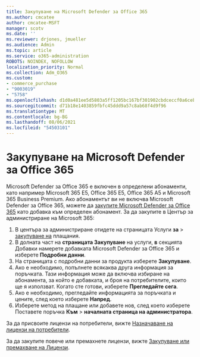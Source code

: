 ```yaml
---
title: Закупуване на Microsoft Defender за Office 365
ms.author: cmcatee
author: cmcatee-MSFT
manager: scotv
ms.date: ''
ms.reviewer: drjones, jmueller
ms.audience: Admin
ms.topic: article
ms.service: o365-administration
ROBOTS: NOINDEX, NOFOLLOW
localization_priority: Normal
ms.collection: Adm_O365
ms.custom:
- commerce_purchase
- "9003019"
- "5758"
ms.openlocfilehash: d1d0a481ee5d5803a5ff1205bc167bf301902cbdceccf0a6ceb8497ebc65e54a
ms.sourcegitcommit: d71b18e1403859fbfc45ddd9a57c8ab68f4d9f96
ms.translationtype: MT
ms.contentlocale: bg-BG
ms.lasthandoff: 08/06/2021
ms.locfileid: "54503101"
---
```

# <a name="purchase-microsoft-defender-for-office-365"></a>Закупуване на Microsoft Defender за Office 365

Microsoft Defender за Office 365 е включен в определени абонаменти, като например Microsoft 365 E5, Office 365 E5, Office 365 A5 и Microsoft 365 Business Premium. Ако абонаментът ви не включва Microsoft Defender за Office 365, можете да [закупите Microsoft Defender за Office 365](/microsoft-365/security/office-365-security/office-365-atp) като добавка към определен абонамент. За да закупите в Център за администриране на Microsoft 365:

1. В центъра за администриране отидете на страницата Услуги **за**  >  [закупуване на](https://go.microsoft.com/fwlink/p/?linkid=868433) плащания.
2. В долната част на **страницата Закупуване** на услуги, **в** секцията Добавки намерете добавката Microsoft Defender за Office 365 и изберете **Подробни данни**.
3. На страницата с подробни данни за продукта изберете **Закупуване**.
4. Ако е необходимо, попълнете всякаква друга информация за поръчката. Тази информация може да включва избиране на абонамента, за който е добавката, и броя на потребителите, които ще я използват. Когато сте готови, изберете **Прегледайте сега**.
5. Ако е необходимо, прегледайте информацията за поръчката и цените, след което изберете **Напред**.
6. Изберете метод на плащане или добавете нов, след което изберете Поставете поръчка **Към**  >  **началната страница на администратора**.

За да присвоите лицензи на потребители, вижте [Назначаване на лицензи на потребители](/microsoft-365/admin/manage/assign-licenses-to-users).

За да закупите повече или премахнете лицензи, вижте [Закупуване или премахване на Лицензи](/microsoft-365/commerce/licenses/buy-licenses#buy-or-remove-licenses-for-your-business-subscription).